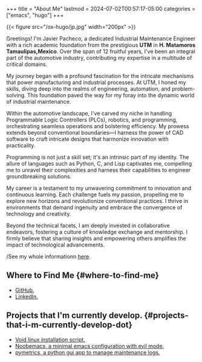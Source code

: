 +++
title = "About Me"
lastmod = 2024-07-02T00:57:17-05:00
categories = ["emacs", "hugo"]
+++

{{< figure src="/ox-hugo/jp.jpg" width="200px" >}}

Greetings! I'm Javier Pacheco, a dedicated Industrial Maintenance Engineer with a rich academic foundation from the prestigious **UTM** in **H. Matamoros Tamaulipas,Mexico**. Over the span of 12 fruitful years, I've been an integral part of the automotive industry, contributing my expertise in a multitude of critical domains.

My journey began with a profound fascination for the intricate mechanisms that power manufacturing and industrial processes. At UTM, I honed my skills, diving deep into the realms of engineering, automation, and problem-solving. This foundation paved the way for my foray into the dynamic world of industrial maintenance.

Within the automotive landscape, I've carved my niche in handling Programmable Logic Controllers (PLCs), robotics, and programming, orchestrating seamless operations and bolstering efficiency. My prowess extends beyond conventional boundaries—I harness the power of CAD software to craft intricate designs that harmonize innovation with practicality.

Programming is not just a skill set; it's an intrinsic part of my identity. The allure of languages such as Python, C, and Lisp captivates me, compelling me to unravel their complexities and harness their capabilities to engineer groundbreaking solutions.

My career is a testament to my unwavering commitment to innovation and continuous learning. Each challenge fuels my passion, propelling me to explore new horizons and revolutionize conventional practices. I thrive in environments that demand ingenuity and embrace the convergence of technology and creativity.

Beyond the technical facets, I am deeply invested in collaborative endeavors, fostering a culture of knowledge exchange and mentorship. I firmly believe that sharing insights and empowering others amplifies the impact of technological advancements.

/See my whole informationn [here](/ox-hugo/cv.pdf).


## Where to Find Me {#where-to-find-me}

-   [GitHub.](https://github.com/engjpacheco)
-   [LinkedIn.](https://www.linkedin.com/in/jpachecom4/)


## Projects that I'm currently develop. {#projects-that-i-m-currently-develop-dot}

-   [Void linux installation script.](https://github.com/engjpacheco/voidstrap)
-   [Noobemacs, a minimal emacs configuration with evil mode.](https://github.com/engjpacheco/noobemacs)
-   [pymetrics, a python gui app to manage maintenance logs.](https://github.com/engjpacheco/pymetrics)
